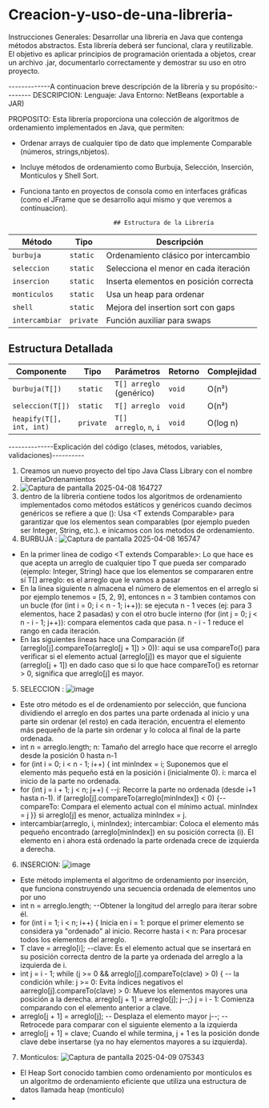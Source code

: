 # Creacion-y-uso-de-una-libreria-

Instrucciones Generales:
Desarrollar una librería en Java que contenga métodos abstractos. Esta librería deberá ser funcional, clara y reutilizable.
El objetivo es aplicar principios de programación orientada a objetos, crear un archivo .jar, documentarlo correctamente y demostrar su uso en otro proyecto.


-------------A continuacion breve descripción de la librería y su propósito:--------
DESCRIPCION: 
Lenguaje: Java
Entorno: NetBeans (exportable a JAR)
 
PROPOSITO:
Esta librería proporciona una colección de algoritmos de ordenamiento implementados en Java, que permiten:
*  Ordenar arrays de cualquier tipo de dato que implemente Comparable (números, strings,nbjetos).
*  Incluye métodos de ordenamiento como Burbuja, Selección, Inserción, Montículos y Shell Sort.
*  Funciona tanto en proyectos de consola como en interfaces gráficas (como el JFrame que se desarrollo aqui mismo y que veremos a continuacion).

                                 ## Estructura de la Librería

| Método          | Tipo       | Descripción                              |  
|-----------------|------------|------------------------------------------|
| `burbuja`       | `static`   | Ordenamiento clásico por intercambio     | 
| `seleccion`     | `static`   | Selecciona el menor en cada iteración    | 
| `insercion`     | `static`   | Inserta elementos en posición correcta   | 
| `monticulos`    | `static`   | Usa un heap para ordenar                 | 
| `shell`         | `static`   | Mejora del insertion sort con gaps       | 
| `intercambiar`  | `private`  | Función auxiliar para swaps              | 


## Estructura Detallada

| Componente        | Tipo       | Parámetros                     | Retorno | Complejidad  |
|-------------------|------------|--------------------------------|---------|--------------|
| `burbuja(T[])`    | `static`   | `T[] arreglo` (genérico)       | `void`  | O(n²)        |
| `seleccion(T[])`  | `static`   | `T[] arreglo`                  | `void`  | O(n²)        |
| `heapify(T[], int, int)` | `private` | `T[] arreglo`, `n`, `i`        | `void`  | O(log n)     |

--------------Explicación del código (clases, métodos, variables, validaciones)----------

1) Creamos un nuevo proyecto del tipo Java Class Library con el nombre LibreriaOrdenamientos
2) ![Captura de pantalla 2025-04-08 164727](https://github.com/user-attachments/assets/f22d7e21-218f-42c2-99b6-4bf62c8920fc)
3) dentro de la libreria contiene todos los algoritmos de ordenamiento implementados como métodos estáticos y genéricos cuando decimos genéricos se refiere a que (<T>): Usa <T extends Comparable<T>> para garantizar que los elementos sean comparables (por ejemplo pueden ser Integer, String, etc.). e inicamos con los metodos de ordenamiento.
4) BURBUJA :
    ![Captura de pantalla 2025-04-08 165747](https://github.com/user-attachments/assets/d44a7f1c-1b40-4875-8593-b6d732d4d1be)
* En la primer linea de codigo <T extends Comparable<T>>: Lo que hace es que acepta un arreglo de cualquier tipo T que pueda ser comparado (ejemplo: Integer, String) hace que los elementos se compararen entre sí T[] arreglo: es el arreglo que le vamos a pasar 
* En la linea siguiente n almacena el número de elementos en el arreglo si por ejemplo tenemos = [5, 2, 9], entonces n = 3 tambien contamos con un bucle (for (int i = 0; i < n - 1; i++)): se ejecuta n - 1 veces (ej: para 3 elementos, hace 2 pasadas) y con el otro bucle interno (for (int j = 0; j < n - i - 1; j++)): compara elementos cada que pasa.
n - i - 1 reduce el rango en cada iteración.
* En las siguientes lineas hace una Comparación (if (arreglo[j].compareTo(arreglo[j + 1]) > 0)): aqui se usa compareTo() para verificar si el elemento actual (arreglo[j]) es mayor que el siguiente (arreglo[j + 1]) en dado caso que si lo que hace compareTo() es retornar > 0, significa que arreglo[j] es mayor.
5) SELECCION :
   ![image](https://github.com/user-attachments/assets/9015002a-90d4-4d91-abb5-67ab958a620a)
* Este otro método es el de ordenamiento por selección, que funciona dividiendo el arreglo en dos partes una parte ordenada al inicio y una parte sin ordenar (el resto) en cada iteración, encuentra el elemento más pequeño de la parte sin ordenar y lo coloca al final de la parte ordenada.
* int n = arreglo.length; n: Tamaño del arreglo hace que recorre el arreglo desde la posición 0 hasta n-1
* for (int i = 0; i < n - 1; i++) {
  int minIndex = i; Suponemos que el elemento más pequeño está en la posición i (inicialmente 0).
  i: marca el inicio de la parte no ordenada.
* for (int j = i + 1; j < n; j++) { --j: Recorre la parte no ordenada (desde i+1 hasta n-1).
    if (arreglo[j].compareTo(arreglo[minIndex]) < 0) {--compareTo: Compara el elemento actual con el mínimo actual.
        minIndex = j }}
  si arreglo[j] es menor, actualiza minIndex = j.
* intercambiar(arreglo, i, minIndex);
 intercambiar: Coloca el elemento más pequeño encontrado (arreglo[minIndex]) en su posición correcta (i).
 El elemento en i ahora está ordenado la parte ordenada crece de izquierda a derecha.
6) INSERCION:
  ![image](https://github.com/user-attachments/assets/d4c67267-75aa-4578-a3dd-bd2966d95be5)
* Este método implementa el algoritmo de ordenamiento por inserción, que funciona construyendo una secuencia ordenada de elementos uno por uno
* int n = arreglo.length; --Obtener la longitud del arreglo para iterar sobre él.
* for (int i = 1; i < n; i++) {
Inicia en i = 1: porque el primer elemento se considera ya "ordenado" al inicio.
Recorre hasta i < n: Para procesar todos los elementos del arreglo.
* T clave = arreglo[i]; --clave: Es el elemento actual que se insertará en su posición correcta dentro de la parte ya ordenada del arreglo a la izquierda de i.
* int j = i - 1;
while (j >= 0 && arreglo[j].compareTo(clave) > 0) { -- la condición while: j >= 0: Evita índices negativos el aarreglo[j].compareTo(clave) > 0: Mueve los elementos mayores una posición a la derecha.
arreglo[j + 1] = arreglo[j];
    j--;}
  j = i - 1: Comienza comparando con el elemento anterior a clave.
* arreglo[j + 1] = arreglo[j]; -- Desplaza el elemento mayor
j--;  -- Retrocede para comparar con el siguiente elemento a la izquierda
* arreglo[j + 1] = clave;
Cuando el while termina, j + 1 es la posición donde clave debe insertarse (ya no hay elementos mayores a su izquierda).
7) Monticulos: ![Captura de pantalla 2025-04-09 075343](https://github.com/user-attachments/assets/2fbaf07b-850f-4ac7-ab19-97e50d44af97)
* El Heap Sort conocido tambien como ordenamiento por montículos es un algoritmo de ordenamiento eficiente que utiliza una estructura de datos llamada heap (montículo)
* 









